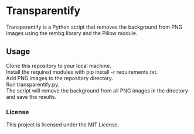 # Transparentify
Transparentify is a Python script that removes the background from PNG images using the rembg library and the Pillow module.

## Usage
Clone this repository to your local machine.\
Install the required modules with pip install -r requirements.txt.\
Add PNG images to the repository directory.\
Run transparentify.py.\
The script will remove the background from all PNG images in the directory and save the results.

### License
This project is licensed under the MIT License.
